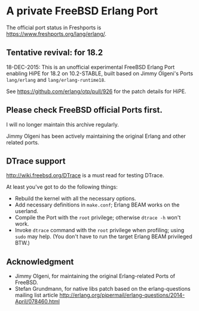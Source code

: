 # A private FreeBSD Erlang Port

The official port status in Freshports is <https://www.freshports.org/lang/erlang/>.

## Tentative revival: for 18.2

18-DEC-2015: This is an unofficial experimental FreeBSD Erlang Port enabling
HiPE for 18.2 on 10.2-STABLE, built based on Jimmy Olgeni's Ports `lang/erlang`
and `lang/erlang-runtime18`.

See https://github.com/erlang/otp/pull/926 for the patch details for HiPE.

## Please check FreeBSD official Ports first.

I will no longer maintain this archive regularly. 

Jimmy Olgeni has been actively maintaining the original Erlang and other
related ports.

## DTrace support

<http://wiki.freebsd.org/DTrace> is a must read for testing DTrace.

At least you've got to do the following things:

* Rebuild the kernel with all the necessary options.
* Add necessary definitions in `make.conf`; Erlang BEAM works on the userland.
* Compile the Port with the `root` privilege; otherwise `dtrace -h` won't work.
* Invoke `dtrace` command with the `root` privilege when profiling; using `sudo` may help. (You don't have to run the target Erlang BEAM privileged BTW.)

## Acknowledgment

* Jimmy Olgeni, for maintaining the original Erlang-related Ports of FreeBSD.
* Stefan Grundmann, for native libs patch based on the erlang-questions mailing list article <http://erlang.org/pipermail/erlang-questions/2014-April/078460.html>
